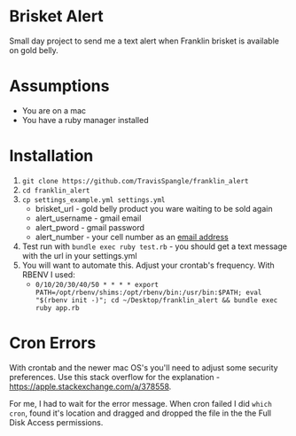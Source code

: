 # Brisket Alert

Small day project to send me a text alert when Franklin brisket is available on gold belly.

# Assumptions

* You are on a mac
* You have a ruby manager installed

# Installation

1. `git clone https://github.com/TravisSpangle/franklin_alert`
2. `cd franklin_alert`
3. `cp settings_example.yml settings.yml`
    * brisket_url - gold belly product you ware waiting to be sold again
    * alert_username - gmail email 
    * alert_pword - gmail password 
    * alert_number - your cell number as an [email address](https://20somethingfinance.com/how-to-send-text-messages-sms-via-email-for-free/)
4. Test run with `bundle exec ruby test.rb` - you should get a text message with the url in your settings.yml
5. You will want to automate this. Adjust your crontab's frequency. With RBENV I used:
    * `0/10/20/30/40/50 * * * * export PATH=/opt/rbenv/shims:/opt/rbenv/bin:/usr/bin:$PATH; eval "$(rbenv init -)"; cd ~/Desktop/franklin_alert && bundle exec ruby app.rb`

# Cron Errors

With crontab and the newer mac OS's you'll need to adjust some security preferences. Use this stack overflow for the explanation - https://apple.stackexchange.com/a/378558.

For me, I had to wait for the error message. When cron failed I did `which cron`, found it's location and dragged and dropped the file in the the Full Disk Access permissions. 
